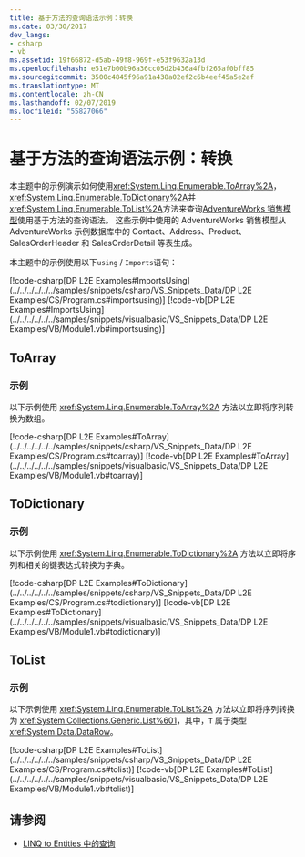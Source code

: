```yaml
---
title: 基于方法的查询语法示例：转换
ms.date: 03/30/2017
dev_langs:
- csharp
- vb
ms.assetid: 19f66872-d5ab-49f8-969f-e53f9632a13d
ms.openlocfilehash: e51e7b00b96a36cc05d2b436a4fbf265af0bff85
ms.sourcegitcommit: 3500c4845f96a91a438a02ef2c6b4eef45a5e2af
ms.translationtype: MT
ms.contentlocale: zh-CN
ms.lasthandoff: 02/07/2019
ms.locfileid: "55827066"
---
```

# <a name="method-based-query-syntax-examples-conversion"></a>基于方法的查询语法示例：转换
本主题中的示例演示如何使用<xref:System.Linq.Enumerable.ToArray%2A>，<xref:System.Linq.Enumerable.ToDictionary%2A>并<xref:System.Linq.Enumerable.ToList%2A>方法来查询[AdventureWorks 销售模型](https://archive.codeplex.com/?p=msftdbprodsamples)使用基于方法的查询语法。 这些示例中使用的 AdventureWorks 销售模型从 AdventureWorks 示例数据库中的 Contact、Address、Product、SalesOrderHeader 和 SalesOrderDetail 等表生成。  
  
 本主题中的示例使用以下`using` / `Imports`语句：  
  
 [!code-csharp[DP L2E Examples#ImportsUsing](../../../../../../samples/snippets/csharp/VS_Snippets_Data/DP L2E Examples/CS/Program.cs#importsusing)]
 [!code-vb[DP L2E Examples#ImportsUsing](../../../../../../samples/snippets/visualbasic/VS_Snippets_Data/DP L2E Examples/VB/Module1.vb#importsusing)]  
  
## <a name="toarray"></a>ToArray  
  
### <a name="example"></a>示例  
 以下示例使用 <xref:System.Linq.Enumerable.ToArray%2A> 方法以立即将序列转换为数组。  
  
 [!code-csharp[DP L2E Examples#ToArray](../../../../../../samples/snippets/csharp/VS_Snippets_Data/DP L2E Examples/CS/Program.cs#toarray)]
 [!code-vb[DP L2E Examples#ToArray](../../../../../../samples/snippets/visualbasic/VS_Snippets_Data/DP L2E Examples/VB/Module1.vb#toarray)]  
  
## <a name="todictionary"></a>ToDictionary  
  
### <a name="example"></a>示例  
 以下示例使用 <xref:System.Linq.Enumerable.ToDictionary%2A> 方法以立即将序列和相关的键表达式转换为字典。  
  
 [!code-csharp[DP L2E Examples#ToDictionary](../../../../../../samples/snippets/csharp/VS_Snippets_Data/DP L2E Examples/CS/Program.cs#todictionary)]
 [!code-vb[DP L2E Examples#ToDictionary](../../../../../../samples/snippets/visualbasic/VS_Snippets_Data/DP L2E Examples/VB/Module1.vb#todictionary)]  
  
## <a name="tolist"></a>ToList  
  
### <a name="example"></a>示例  
 以下示例使用 <xref:System.Linq.Enumerable.ToList%2A> 方法以立即将序列转换为 <xref:System.Collections.Generic.List%601>，其中，`T` 属于类型 <xref:System.Data.DataRow>。  
  
 [!code-csharp[DP L2E Examples#ToList](../../../../../../samples/snippets/csharp/VS_Snippets_Data/DP L2E Examples/CS/Program.cs#tolist)]
 [!code-vb[DP L2E Examples#ToList](../../../../../../samples/snippets/visualbasic/VS_Snippets_Data/DP L2E Examples/VB/Module1.vb#tolist)]  
  
## <a name="see-also"></a>请参阅
- [LINQ to Entities 中的查询](../../../../../../docs/framework/data/adonet/ef/language-reference/queries-in-linq-to-entities.md)
